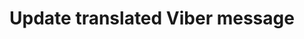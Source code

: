 ---
title: Update translated Viber message
excerpt: The method is used for updating language version of base Viber message.
api:
  file: yespoio.json
  operationId: updateTranslateViberMessage
deprecated: false
hidden: false
metadata:
  title: ''
  description: ''
  robots: index
next:
  description: ''
---